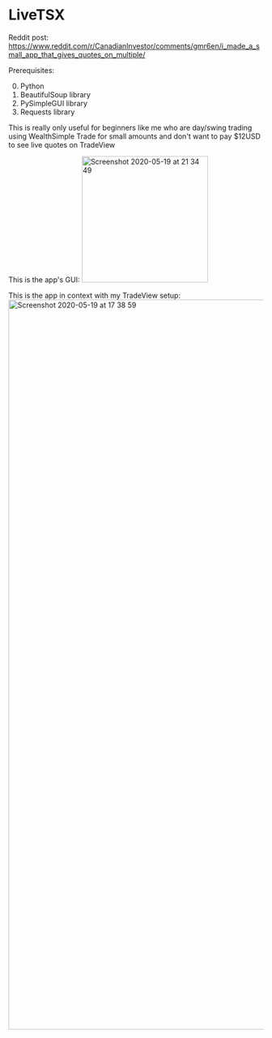 # LiveTSX

Reddit post: https://www.reddit.com/r/CanadianInvestor/comments/gmr6en/i_made_a_small_app_that_gives_quotes_on_multiple/

Prerequisites:

0. Python
1. BeautifulSoup library
2. PySimpleGUI library
3. Requests library

This is really only useful for beginners like me who are day/swing trading using WealthSimple Trade for small amounts and don't want to pay $12USD to see live quotes on TradeView

This is the app's GUI:
<img width="249" alt="Screenshot 2020-05-19 at 21 34 49" src="https://user-images.githubusercontent.com/17407989/82370363-b84a6f80-9a18-11ea-8c26-4242431de7e0.png">

This is the app in context with my TradeView setup:
<img width="1440" alt="Screenshot 2020-05-19 at 17 38 59" src="https://user-images.githubusercontent.com/17407989/82370305-a23caf00-9a18-11ea-8a24-665735363417.png">
